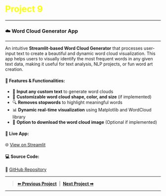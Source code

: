 <h1 style="color:yellow; font-size:2em;"><i class="fas fa-cogs"></i> Project 9</h1>
<div style="height:1px; background-color:#000; margin:8px 0;"></div>

### ☁️ Word Cloud Generator App &nbsp; <i class="fas fa-cloud"></i>

<div style="height:1px; background-color:#000; margin:8px 0;"></div>

An intuitive **Streamlit-based Word Cloud Generator** that processes user-input text to create a beautiful and dynamic word cloud visualization. This app helps users to visually identify the most frequent words in any given text data, making it useful for text analysis, NLP projects, or fun word art creation.

#### 🔧 **Features & Functionalities:**
- 📝 **Input any custom text** to generate word clouds
- 🎨 **Customizable word cloud shape, color, and size** (if implemented)
- 🔍 **Removes stopwords** to highlight meaningful words
- 📊 **Dynamic real-time visualization** using Matplotlib and WordCloud library
- 💾 **Option to download the word cloud image** (Optional if implemented)

#### 🔗 **Live App:**  
🌐 [View on Streamlit](https://wordcloud-hammadhanif.streamlit.app/)

#### 💻 **Source Code:**  
🔗 [GitHub Repository](https://github.com/hammadhanif267/WordCloud)

----

> [**⬅ Previous Project**](./project_08.md) &nbsp;|&nbsp; [**Next Project ➡**](project_10.md)
<div style="height:1px; background-color:#000; margin:8px 0;"></div>
